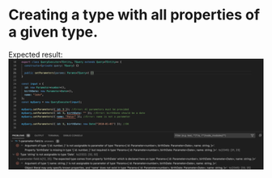 # Creating a type with all properties of a given type.

Expected result:
![Alt text](./expected.png?raw=true "Expected output")
